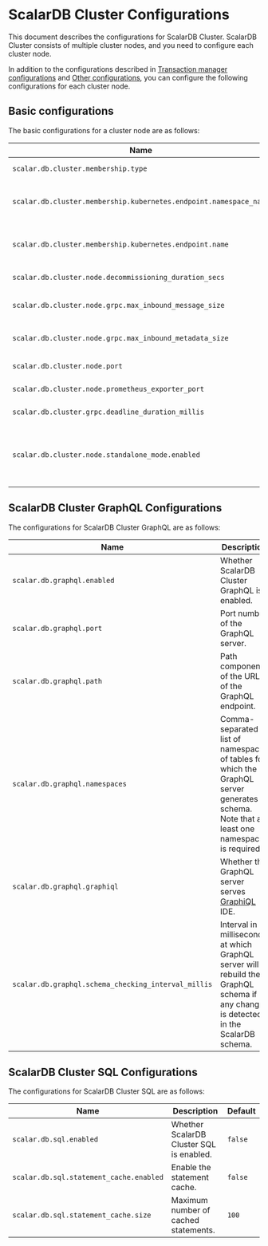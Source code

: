 # ScalarDB Cluster Configurations

This document describes the configurations for ScalarDB Cluster.
ScalarDB Cluster consists of multiple cluster nodes, and you need to configure each cluster node.

In addition to the configurations described in [Transaction manager configurations](https://github.com/scalar-labs/scalardb/blob/master/docs/configurations.mdx#transaction-manager-configurations) and [Other configurations](https://github.com/scalar-labs/scalardb/blob/master/docs/configurations.mdx#other-configurations), you can configure the following configurations for each cluster node.

## Basic configurations

The basic configurations for a cluster node are as follows:

| Name                                                              | Description                                                                                                                                                                                         | Default                |
|-------------------------------------------------------------------|-----------------------------------------------------------------------------------------------------------------------------------------------------------------------------------------------------|------------------------|
| `scalar.db.cluster.membership.type`                               | Membership type. Currently, only `KUBERNETES` can be specified.                                                                                                                                     | `KUBERNETES`           |
| `scalar.db.cluster.membership.kubernetes.endpoint.namespace_name` | This configuration is for the `KUBERNETES` membership type. Namespace name for the [endpoint resource](https://kubernetes.io/docs/concepts/services-networking/service/#endpoints).                 | `default`              |
| `scalar.db.cluster.membership.kubernetes.endpoint.name`           | This configuration is for the `KUBERNETES` membership type. Name of the [endpoint resource](https://kubernetes.io/docs/concepts/services-networking/service/#endpoints) to get the membership info. |                        |
| `scalar.db.cluster.node.decommissioning_duration_secs`            | Decommissioning duration in seconds.                                                                                                                                                                | `30`                   |
| `scalar.db.cluster.node.grpc.max_inbound_message_size`            | Maximum message size allowed to be received.                                                                                                                                                        | The gRPC default value |
| `scalar.db.cluster.node.grpc.max_inbound_metadata_size`           | Maximum size of metadata allowed to be received.                                                                                                                                                    | The gRPC default value |
| `scalar.db.cluster.node.port`                                     | Port number of the ScalarDB Cluster node.                                                                                                                                                           | `60053`                |
| `scalar.db.cluster.node.prometheus_exporter_port`                 | Port number of the Prometheus exporter.                                                                                                                                                             | `9080`                 |
| `scalar.db.cluster.grpc.deadline_duration_millis`                 | Deadline duration for gRPC in milliseconds.                                                                                                                                                         | `60000` (60 seconds)   |
| `scalar.db.cluster.node.standalone_mode.enabled`                  | Whether standalone mode is enabled. Note that if standalone mode is enabled, the membership configurations (`scalar.db.cluster.membership.*`) will be ignored.                                      | `false`                |

## ScalarDB Cluster GraphQL Configurations

The configurations for ScalarDB Cluster GraphQL are as follows:

| Name                                                | Description                                                                                                                                 | Default              |
|-----------------------------------------------------|---------------------------------------------------------------------------------------------------------------------------------------------|----------------------|
| `scalar.db.graphql.enabled`                         | Whether ScalarDB Cluster GraphQL is enabled.                                                                                                | `false`              |
| `scalar.db.graphql.port`                            | Port number of the GraphQL server.                                                                                                          | `8080`               |
| `scalar.db.graphql.path`                            | Path component of the URL of the GraphQL endpoint.                                                                                          | `/graphql`           |
| `scalar.db.graphql.namespaces`                      | Comma-separated list of namespaces of tables for which the GraphQL server generates a schema. Note that at least one namespace is required. |                      |
| `scalar.db.graphql.graphiql`                        | Whether the GraphQL server serves [GraphiQL](https://github.com/graphql/graphiql) IDE.                                                      | `true`               |
| `scalar.db.graphql.schema_checking_interval_millis` | Interval in milliseconds at which GraphQL server will rebuild the GraphQL schema if any change is detected in the ScalarDB schema.          | `30000` (30 seconds) |

## ScalarDB Cluster SQL Configurations

The configurations for ScalarDB Cluster SQL are as follows:

| Name                                    | Description                              | Default |
|-----------------------------------------|------------------------------------------|---------|
| `scalar.db.sql.enabled`                 | Whether ScalarDB Cluster SQL is enabled. | `false` |
| `scalar.db.sql.statement_cache.enabled` | Enable the statement cache.              | `false` |
| `scalar.db.sql.statement_cache.size`    | Maximum number of cached statements.     | `100`   |
